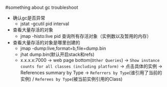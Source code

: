 #something about gc troubleshoot
* 确认gc是否异常
	* jstat -gcutil pid interval
* 查看大量存活的对象
	* jmap -histo:live pid 查询所有存活对象（实例数以及暂用的内存）
* 查看大量存活的对象是哪里创建的
	* jmap -dump:live,format=b,file=dump.bin 
	* jhat dump.bin(默认开启stack和refs)
	* x.x.x.x:7000 -> web page bottom(`Other Queries`) -> `Show instance counts for all classes (including platform)` -> 点击具体的实例 -> References summary by Type -> `Referrers by Type`(谁引用了当前的实例) / `Referees by Type`(被当前实例引用的Class)
		